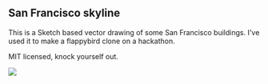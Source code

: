 ## San Francisco skyline

This is a Sketch based vector drawing of some San Francisco buildings.
I've used it to make a flappybird clone on a hackathon.

MIT licensed, knock yourself out.

![](http://f.cl.ly/items/0k1o3Z2F2p1u2Q3e3s39/san_fran_backgorund.png)

